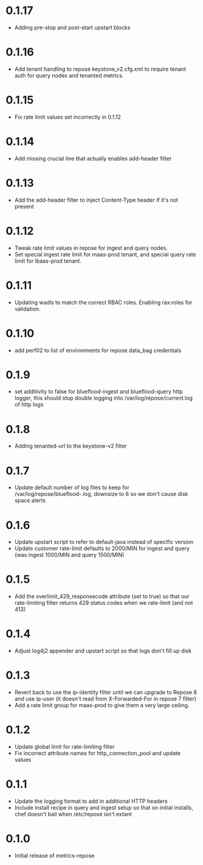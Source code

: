 # 0.1.17
- Adding pre-stop and post-start upstart blocks
	
# 0.1.16
- Add tenant handling to repose keystone_v2.cfg.xml to require tenant auth for query nodes and tenanted metrics.

# 0.1.15
- Fix rate limit values set incorrectly in 0.1.12

# 0.1.14
- Add missing crucial line that actually enables add-header filter

# 0.1.13
- Add the add-header filter to inject Content-Type header if it's not present

# 0.1.12
- Tweak rate limit values in repose for ingest and query nodes.
- Set special ingest rate limit for maas-prod tenant, and special query rate limit for lbaas-prod tenant.

# 0.1.11
- Updating wadls to match the correct RBAC roles.  Enabling rax:roles for validation.

# 0.1.10 
- add perf02 to list of environments for repose data_bag credentials

# 0.1.9
- set additivity to false for blueflood-ingest and blueflood-query http logger, this should stop double logging into /var/log/repose/current.log of http logs

# 0.1.8
- Adding tenanted-url to the keystone-v2 filter

# 0.1.7
- Update default number of log files to keep for /var/log/repose/blueflood-<instance>.log, downsize to 6 so we don't cause disk space alerts

# 0.1.6
- Update upstart script to refer to default-java instead of specific version
- Update customer rate-limit defaults to 2000/MIN for ingest and query (was ingest 1000/MIN and query 1500/MIN)

# 0.1.5
- Add the overlimit_429_responsecode attribute (set to true) so that our rate-limiting filter returns 429 status codes when we rate-limit (and not 413)

# 0.1.4
- Adjust log4j2 appender and upstart script so that logs don't fill up disk

# 0.1.3
- Revert back to use the ip-identity filter until we can upgrade to Repose 8 and use ip-user (it doesn't read from X-Forwarded-For in repose 7 filter)
- Add a rate limit group for maas-prod to give them a very large ceiling.

# 0.1.2
- Update global limit for rate-limiting filter
- Fix incorrect attribute names for http_connection_pool and update values 

# 0.1.1
- Update the logging format to add in additional HTTP headers
- Include install recipe in query and ingest setup so that on initial installs, chef doesn't bail when /etc/repose isn't extant

# 0.1.0
- Initial release of metrics-repose
